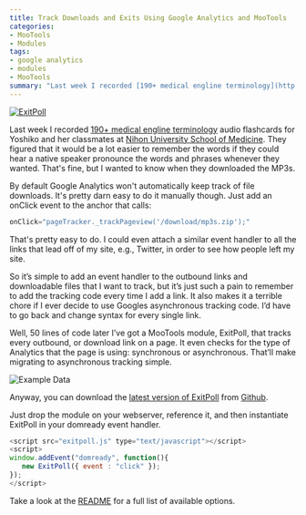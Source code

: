 ```yaml
---
title: Track Downloads and Exits Using Google Analytics and MooTools
categories:
- MooTools
- Modules
tags: 
- google analytics
- modules
- MooTools
summary: "Last week I recorded [190+ medical engline terminology](http://meditastic.simulacre.org/) audio flashcards for Yoshiko and her classmates at [Nihon University School of Medicine](http://www.med.nihon-u.ac.jp/). They figured that it would be a lot easier to remember the words if they could hear a native speaker pronounce the words and phrases whenever they wanted. That's fine, but I wanted to know when they downloaded the MP3s."
---
```


[![ExitPoll](http://c5.simulacre.org/exitpoll/images/banner_300x150.png)](http://mootools.net/forge/p/exitpoll)

Last week I recorded [190+ medical engline terminology](http://meditastic.simulacre.org/) audio flashcards for Yoshiko and her classmates at [Nihon University School of Medicine](http://www.med.nihon-u.ac.jp/). They figured that it would be a lot easier to remember the words if they could hear a native speaker pronounce the words and phrases whenever they wanted. That's fine, but I wanted to know when they downloaded the MP3s.

By default Google Analytics won't automatically keep track of file downloads. It's pretty darn easy to do it manually though. Just add an onClick event to the anchor that calls:

~~~js
onClick="pageTracker._trackPageview('/download/mp3s.zip');"
~~~

That's pretty easy to do. I could even attach a similar event handler to all the links that lead off of my site, e.g., Twitter, in order to see how people left my site.

So it&#8217;s simple to add an event handler to the outbound links and downloadable files that I want to track, but it&#8217;s just such a pain to remember to add the tracking code every time I add a link. It also makes it a terrible chore if I ever decide to use Googles asynchronous tracking code. I&#8217;d have to go back and change syntax for every single link.

Well, 50 lines of code later I&#8217;ve got a MooTools module, ExitPoll, that tracks every outbound, or download link on a page. It even checks for the type of Analytics that the page is using: synchronous or asynchronous. That&#8217;ll make migrating to asynchronous tracking simple.

![Example Data](http://c5.simulacre.org/exitpoll/images/exampleData_464x215.png)

Anyway, you can download the [latest version of ExitPoll](http://github.com/simulacre/ExitPoll/zipball/master) from [Github](http://github.com/simulacre/ExitPoll).

Just drop the module on your webserver, reference it, and then instantiate ExitPoll in your domready event handler.

~~~js
<script src="exitpoll.js" type="text/javascript"></script>
<script>
window.addEvent("domready", function(){
   new ExitPoll({ event : "click" });
});
</script>
~~~

Take a look at the [README](http://github.com/simulacre/ExitPoll/blob/master/README.md) for a full list of available options.
